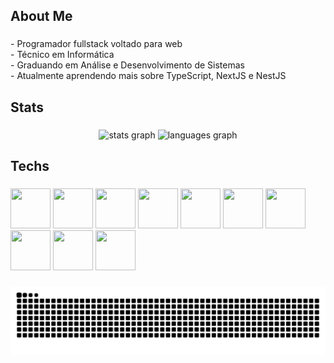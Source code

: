 <h2 align="left">About Me</h2>

###

<p align="left">- Programador fullstack voltado para web<br>- Técnico em Informática<br>- Graduando em Análise e Desenvolvimento de Sistemas<br>- Atualmente aprendendo mais sobre TypeScript, NextJS e NestJS</p>

###

<h2 align="left">Stats</h2>

###

<div align="center">
  <img src="https://github-readme-stats.vercel.app/api?username=genzo-dev&hide_title=false&hide_rank=false&show_icons=true&include_all_commits=true&count_private=true&disable_animations=false&theme=midnight-purple&locale=en&hide_border=false&order=1" height="150" alt="stats graph"  />
  <img src="https://github-readme-stats.vercel.app/api/top-langs?username=genzo-dev&locale=en&hide_title=false&layout=compact&card_width=320&langs_count=5&theme=midnight-purple&hide_border=false&order=2" height="150" alt="languages graph"  />
</div>

###

<h2 align="left">Techs</h2>

###

<div align="left">

  <img height="64" width="64" src="https://cdn.jsdelivr.net/gh/devicons/devicon@latest/icons/nextjs/nextjs-original.svg" />
  <img height="64" width="64" src="https://cdn.jsdelivr.net/gh/devicons/devicon@latest/icons/nestjs/nestjs-original.svg" />
  <img height="64" width="64" src="https://cdn.jsdelivr.net/gh/devicons/devicon@latest/icons/tailwindcss/tailwindcss-original.svg" />
  <img height="64" width="64" src="https://cdn.jsdelivr.net/gh/devicons/devicon@latest/icons/react/react-original.svg" />
  <img height="64" width="64" src="https://cdn.jsdelivr.net/gh/devicons/devicon@latest/icons/typescript/typescript-original.svg" />
  <img height="64" width="64" src="https://cdn.jsdelivr.net/gh/devicons/devicon@latest/icons/javascript/javascript-original.svg" />
  <img height="64" width="64" src="https://cdn.jsdelivr.net/gh/devicons/devicon@latest/icons/html5/html5-original.svg" /> 
  <img height="64" width="64" src="https://cdn.jsdelivr.net/gh/devicons/devicon@latest/icons/css3/css3-original.svg" />
  <img height="64" width="64" src="https://cdn.jsdelivr.net/gh/devicons/devicon@latest/icons/django/django-plain.svg" />
  <img height="64" width="64" src="https://cdn.jsdelivr.net/gh/devicons/devicon@latest/icons/python/python-original.svg" />
                        
</div>

###

<picture>
  <source media="(prefers-color-scheme: dark)" srcset="https://raw.githubusercontent.com/v1ih/v1ih/output/github-snake-dark.svg" />
  <source media="(prefers-color-scheme: light)" srcset="https://raw.githubusercontent.com/v1ih/v1ih/output/github-snake.svg" />
  <img alt="github-snake" src="https://raw.githubusercontent.com/v1ih/v1ih/output/github-snake.svg" />
</picture>

###
